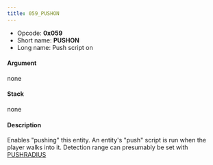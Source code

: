 ```yaml
---
title: 059_PUSHON
---
```


-   Opcode: **0x059**
-   Short name: **PUSHON**
-   Long name: Push script on

#### Argument

none

#### Stack

none

#### Description

Enables "pushing" this entity. An entity's "push" script is run when the player walks into it. Detection range can presumably be set with [PUSHRADIUS](063_PUSHRADIUS.md)
